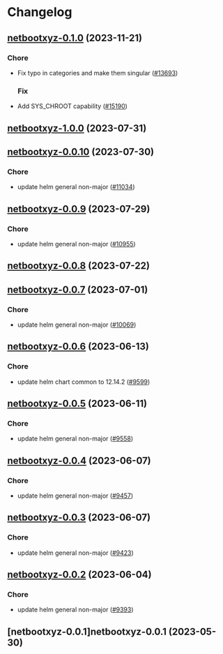 # Changelog










## [netbootxyz-0.1.0](https://github.com/truecharts/charts/compare/netbootxyz-1.0.0...netbootxyz-0.1.0) (2023-11-21)

### Chore

- Fix typo in categories and make them singular ([#13693](https://github.com/truecharts/charts/issues/13693))
  
  ### Fix

- Add SYS_CHROOT capability ([#15190](https://github.com/truecharts/charts/issues/15190))
  
  



## [netbootxyz-1.0.0](https://github.com/truecharts/charts/compare/netbootxyz-0.0.10...netbootxyz-1.0.0) (2023-07-31)




## [netbootxyz-0.0.10](https://github.com/truecharts/charts/compare/netbootxyz-0.0.9...netbootxyz-0.0.10) (2023-07-30)

### Chore

- update helm general non-major ([#11034](https://github.com/truecharts/charts/issues/11034))
  
  


## [netbootxyz-0.0.9](https://github.com/truecharts/charts/compare/netbootxyz-0.0.8...netbootxyz-0.0.9) (2023-07-29)

### Chore

- update helm general non-major ([#10955](https://github.com/truecharts/charts/issues/10955))
  
  


## [netbootxyz-0.0.8](https://github.com/truecharts/charts/compare/netbootxyz-0.0.7...netbootxyz-0.0.8) (2023-07-22)




## [netbootxyz-0.0.7](https://github.com/truecharts/charts/compare/netbootxyz-0.0.6...netbootxyz-0.0.7) (2023-07-01)

### Chore

- update helm general non-major ([#10069](https://github.com/truecharts/charts/issues/10069))
  
  


## [netbootxyz-0.0.6](https://github.com/truecharts/charts/compare/netbootxyz-0.0.5...netbootxyz-0.0.6) (2023-06-13)

### Chore

- update helm chart common to 12.14.2 ([#9599](https://github.com/truecharts/charts/issues/9599))
  
  


## [netbootxyz-0.0.5](https://github.com/truecharts/charts/compare/netbootxyz-0.0.4...netbootxyz-0.0.5) (2023-06-11)

### Chore

- update helm general non-major ([#9558](https://github.com/truecharts/charts/issues/9558))
  
  


## [netbootxyz-0.0.4](https://github.com/truecharts/charts/compare/netbootxyz-0.0.3...netbootxyz-0.0.4) (2023-06-07)

### Chore

- update helm general non-major ([#9457](https://github.com/truecharts/charts/issues/9457))
  
  


## [netbootxyz-0.0.3](https://github.com/truecharts/charts/compare/netbootxyz-0.0.2...netbootxyz-0.0.3) (2023-06-07)

### Chore

- update helm general non-major ([#9423](https://github.com/truecharts/charts/issues/9423))
  
  


## [netbootxyz-0.0.2](https://github.com/truecharts/charts/compare/netbootxyz-0.0.1...netbootxyz-0.0.2) (2023-06-04)

### Chore

- update helm general non-major ([#9393](https://github.com/truecharts/charts/issues/9393))
  
  


## [netbootxyz-0.0.1]netbootxyz-0.0.1 (2023-05-30)

